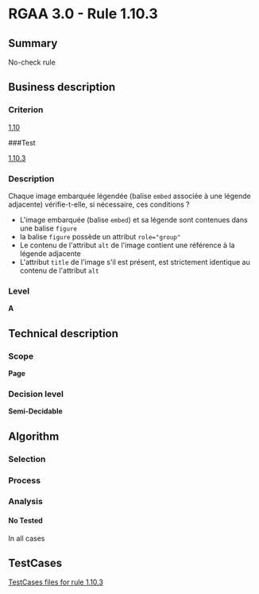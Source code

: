 # RGAA 3.0 -  Rule 1.10.3

## Summary

No-check rule

## Business description

### Criterion

[1.10](http://disic.github.io/rgaa_referentiel_en/RGAA3.0_Criteria_English_version_v1.html#crit-1-10)

###Test

[1.10.3](http://disic.github.io/rgaa_referentiel_en/RGAA3.0_Criteria_English_version_v1.html#test-1-10-3)

### Description

Chaque image embarqu&eacute;e l&eacute;gend&eacute;e (balise `embed` associ&eacute;e &agrave; une l&eacute;gende adjacente) v&eacute;rifie-t-elle, si n&eacute;cessaire, ces conditions ? 
 
 * L'image embarqu&eacute;e (balise `embed`) et sa l&eacute;gende sont contenues dans une balise `figure` 
 * la balise `figure` poss&egrave;de un attribut `role="group"` 
 * Le contenu de l'attribut `alt` de l'image contient une r&eacute;f&eacute;rence &agrave; la l&eacute;gende adjacente 
 * L'attribut `title` de l'image s'il est pr&eacute;sent, est strictement identique au contenu de l'attribut `alt` 


### Level

**A**

## Technical description

### Scope

**Page**

### Decision level

**Semi-Decidable**

## Algorithm

### Selection

### Process

### Analysis

#### No Tested 

In all cases



##  TestCases 

[TestCases files for rule 1.10.3](https://github.com/Asqatasun/Asqatasun/tree/master/rules/rules-rgaa3.0/src/test/resources/testcases/rgaa30/Rgaa30Rule011003/) 


